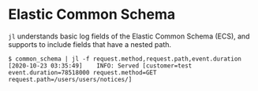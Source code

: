 # Elastic Common Schema

`jl` understands basic log fields of the Elastic Common Schema (ECS), and 
supports to include fields that have a nested path.

    $ common_schema | jl -f request.method,request.path,event.duration
    [2020-10-23 03:35:49]    INFO: Served [customer=test event.duration=78518000 request.method=GET request.path=/users/users/notices/]
